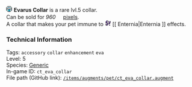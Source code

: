 ![ ](https://raw.githubusercontent.com/Ceterai/Enternia/main/items/augments/pet/ct_eva_collar.png) **Evarus Collar** is a rare lvl.5 collar.  
Can be sold for *960* <img src="https://starbounder.org/mediawiki/images/2/21/Pixel.png" width="12" height="16"/> [pixels](https://starbounder.org/Pixel).  
A collar that makes your pet immune to ![ ](https://raw.githubusercontent.com/Ceterai/Enternia/main/damage/ct_ionic.png) [[ Enternia|Enternia ]] effects.

### Technical Information

Tags: `accessory` `collar` `enhancement` `eva`  
Level: 5  
Species: [Generic](https://starbounder.org/Perfectly_Generic_Item)  
In-game ID: `ct_eva_collar`  
File path (GitHub link): [`/items/augments/pet/ct_eva_collar.augment`](https://github.com/Ceterai/Enternia/blob/main/items/augments/pet/ct_eva_collar.augment)
